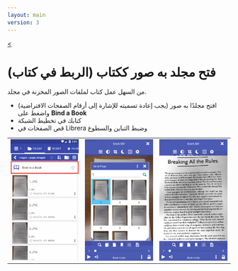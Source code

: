 ```yaml
---
layout: main
version: 3
---
```

[<](/wiki/faq/ar)

# فتح مجلد به صور ككتاب (الربط في كتاب)
من السهل عمل كتاب لملفات الصور المخزنة في مجلد.


* افتح مجلدًا به صور (يجب إعادة تسميته للإشارة إلى أرقام الصفحات الافتراضية) واضغط على **Bind a Book**
* كتابك في تخطيط الشبكة
* قص الصفحات في Librera وضبط التباين والسطوع

||||
|-|-|-|
|![](1.png)|![](2.png)|![](3.png)|


